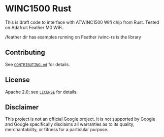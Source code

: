 # WINC1500 Rust

This is draft code to interface with ATWINC1500 Wifi chip from Rust.
Tested on Adafruit Feather M0 WiFi.

/feather dir has examples running on Feather
/winc-rs is the library

## Contributing

See [`CONTRIBUTING.md`](CONTRIBUTING.md) for details.

## License

Apache 2.0; see [`LICENSE`](LICENSE) for details.

## Disclaimer

This project is not an official Google project. It is not supported by
Google and Google specifically disclaims all warranties as to its quality,
merchantability, or fitness for a particular purpose.
